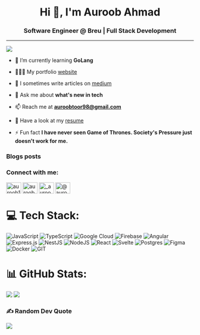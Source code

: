 <h1 align="center">Hi 👋, I'm Auroob Ahmad</h1>
<h3 align="center">Software Engineer @ Breu | Full Stack Development</h3>

---
[![](https://visitcount.itsvg.in/api?id=Auroob&icon=0&color=3)](https://visitcount.itsvg.in)

- 🌱 I’m currently learning **GoLang**

- 👩🏻‍💻 My portfolio [website](https://auroob.github.io/dev-port/)

- 📝 I sometimes write articles on [medium](https://medium.com/@auroob)

- 💬 Ask me about **what's new in tech**

- 📫 Reach me at **auroobtoor98@gmail.com**

- 📄 Have a look at my [resume](https://drive.google.com/drive/folders/1N95hggwu1IdnW1we5zKp0bvMwTlUjYwo)

- ⚡ Fun fact **I have never seen Game of Thrones. Society's Pressure just doesn't work for me.**

### Blogs posts
<!-- BLOG-POST-LIST:START -->
<!-- BLOG-POST-LIST:END -->

<h3 align="left">Connect with me:</h3>
<p align="left">
<a href="https://twitter.com/auroob1" target="blank"><img align="center" src="https://raw.githubusercontent.com/rahuldkjain/github-profile-readme-generator/master/src/images/icons/Social/twitter.svg" alt="auroob1" height="30" width="40" /></a>
<a href="https://linkedin.com/in/auroob" target="blank"><img align="center" src="https://raw.githubusercontent.com/rahuldkjain/github-profile-readme-generator/master/src/images/icons/Social/linked-in-alt.svg" alt="auroob" height="30" width="40" /></a>
<a href="https://instagram.com/_auroob_" target="blank"><img align="center" src="https://raw.githubusercontent.com/rahuldkjain/github-profile-readme-generator/master/src/images/icons/Social/instagram.svg" alt="_auroob_" height="30" width="40" /></a>
<a href="https://medium.com/@auroob" target="blank"><img align="center" src="https://raw.githubusercontent.com/rahuldkjain/github-profile-readme-generator/master/src/images/icons/Social/medium.svg" alt="@auroob" height="30" width="40" /></a>
</p>

# 💻 Tech Stack:
![JavaScript](https://img.shields.io/badge/javascript-%23323330.svg?style=plastic&logo=javascript&logoColor=%23F7DF1E) ![TypeScript](https://img.shields.io/badge/typescript-%23007ACC.svg?style=plastic&logo=typescript&logoColor=white) ![Google Cloud](https://img.shields.io/badge/GoogleCloud-%234285F4.svg?style=plastic&logo=google-cloud&logoColor=white) ![Firebase](https://img.shields.io/badge/firebase-%23039BE5.svg?style=plastic&logo=firebase) ![Angular](https://img.shields.io/badge/angular-%23DD0031.svg?style=plastic&logo=angular&logoColor=white) ![Express.js](https://img.shields.io/badge/express.js-%23404d59.svg?style=plastic&logo=express&logoColor=%2361DAFB) ![NestJS](https://img.shields.io/badge/nestjs-%23E0234E.svg?style=plastic&logo=nestjs&logoColor=white) ![NodeJS](https://img.shields.io/badge/node.js-6DA55F?style=plastic&logo=node.js&logoColor=white) ![React](https://img.shields.io/badge/react-%2320232a.svg?style=plastic&logo=react&logoColor=%2361DAFB) ![Svelte](https://img.shields.io/badge/svelte-%23f1413d.svg?style=plastic&logo=svelte&logoColor=white) ![Postgres](https://img.shields.io/badge/postgres-%23316192.svg?style=plastic&logo=postgresql&logoColor=white) ![Figma](https://img.shields.io/badge/figma-%23F24E1E.svg?style=plastic&logo=figma&logoColor=white) ![Docker](https://img.shields.io/badge/docker-%230db7ed.svg?style=plastic&logo=docker&logoColor=white) ![GIT](https://img.shields.io/badge/Git-fc6d26?style=plastic&logo=git&logoColor=white)

# 📊 GitHub Stats:
![](https://github-readme-stats.vercel.app/api/top-langs/?username=Auroob&theme=merko&hide_border=false&include_all_commits=false&count_private=false&layout=compact)
![](https://github-readme-streak-stats.herokuapp.com/?user=Auroob&theme=merko&hide_border=false)<br/>

### ✍️ Random Dev Quote
![](https://quotes-github-readme.vercel.app/api?type=horizontal&theme=merko)
